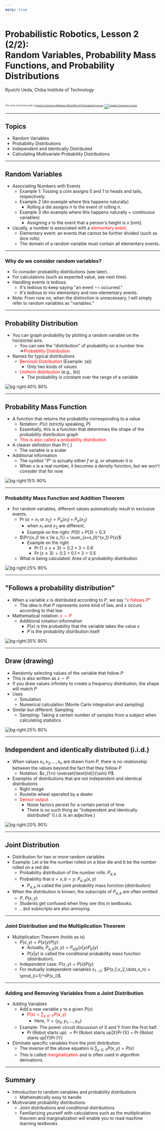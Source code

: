 ```yaml
---
marp: true
---
```


<!-- footer: Probabilistic Robotics, Part 2 -->

# Probabilistic Robotics, Lesson 2 (2/2): <br />Random Variables, Probability Mass Functions, and Probability Distributions

Ryuichi Ueda, Chiba Institute of Technology

<br />

<p style="font-size:50%">
This work is licensed under a <a rel="license" href="http://creativecommons.org/licenses/by-sa/4.0/">Creative Commons Attribution-ShareAlike 4.0 International License</a>.
<a rel="license" href="http://creativecommons.org/licenses/by-sa/4.0/">
<img alt="Creative Commons License" style="border-width:0" src="https://i.creativecommons.org/l/by-sa/4.0/88x31.png" /></a>
</p>

---

<!-- paginate: true -->

## Topics

- Random Variables
- Probability Distributions
- Independent and Identically Distributed
- Calculating Multivariate Probability Distributions

---

## Random Variables

- Associating Numbers with Events
    - Example 1: Tossing a coin assigns $0$ and $1$ to heads and tails, respectively.
    - Example 2 (An example where this happens naturally)
        - Rolling a die assigns $n$ to the event of rolling $n$.
    - Example 3 (An example where this happens naturally + continuous variables)
        - Assigning $x$ to the event that a person's height is $x$ [mm].
- Usually, a number is associated with a <span style="color:red">elementary event</span>.
    - Elementary event: an events that cannot be further divided (such as dice rolls)
    - The domain of a random variable must contain all elementary events.

---

### Why do we consider random variables?

- To consider probability distributions (see later).
- For calculations (such as expected value, see next time).
- Handling events is tedious.
    - It's tedious to keep saying "an event $\circ\circ$ occurred."
    - It's tedious to mix elementary and non-elementary events.
- Note: From now on, when the distinction is unnecessary, I will simply refer to random variables as "variables."

---
## Probability Distribution

- You can graph probability by plotting a random variable on the horizontal axis.
    - You can see the "distribution" of probability on a number line. $\Longrightarrow$<span style="color:red">Probability Distribution</span>
- Names for typical distributions
    - <span style="color:red">Bernoulli Distribution</span> (Example: (a))
        - Only two kinds of values
    - <span style="color:red">Uniform distribution</span> (e.g., (b))
        - The probability is constant over the range of a variable

![bg right:40% 90%](./figs/prob_dist.png)

---

## Probability Mass Function

- A function that returns the probability corresponding to a value
    - Notation: $P(x)$ (strictly speaking, $P$)
    - Essentially, this is a function that determines the shape of the probability distribution graph
    - <span style="color:red">This is also called a probability distribution</span>
- A clearer definition than $\Pr\{$ $\}$
    - The variable is a scalar
- Additional information
    - The symbol "$P$" is actually either $f$ or $g$, or whatever it is
    - When $x$ is a real number, it becomes a density function, but
we won't consider that for now

![bg right:15% 90%](./figs/prob_dist.png)

---

### Probability Mass Function and Addition Theorem

- For random variables, different values automatically result in exclusive events.
    - $\Pr\{a=x_1 \text{\ or\ } x_2 \} = P_a(x_1) + P_a(x_2)$
        - when $x_1$ and $x_2$ are different,
        - Example on the right: $P(0) + P(3) = 0.3$
    - $\Pr\{x_0 \le x \le x_1\} = \sum_{x=x_0}^{x_1} P(x)$
        - Example on the right
            - $\Pr\{1 \le x \le 3\} = 0.2\times 3 = 0.6$
            - $\Pr\{x \ge 3\} = 0.2 + 0.1\times 3 = 0.5$
    - What is being calculated: Area of a probability distribution

![bg right:25% 90%](./figs/prob_dist_calc.png)

---

## "Follows a probability distribution"

- When a variable $x$ is distributed according to $P$, we say "<span style="color:red">$x$ follows $P$</span>"
    - The idea is that $P$ represents some kind of law, and $x$ occurs according to that law.
- Mathematical notation: <span style="color:red">$x \sim P$</span>
    - Additional notation information
        - $P(x)$ is the probability that the variable takes the value $x$
        - $P$ is the probability distribution itself

![bg right:35% 90%](./figs/prob_dist_dice.png)

---

## Draw (drawing)

- Randomly selecting values of the variable that follow $P$
- This is also written as $x \sim P$
- If you draw values infinitely to create a frequency distribution, the shape will match $P$
- Uses
    - Simulation
    - Numerical calculation (Monte Carlo integration and sampling)
- Similar but different: Sampling
    - Sampling: Taking a certain number of samples from a subject when calculating statistics

![bg right:25% 90%](./figs/draw.png)

---

## Independent and identically distributed (i.i.d.)

- When values $x_1, x_2, \dots, x_n$ are drawn from $P$,
there is no relationship between the values beyond the fact that they follow $P$
    - Notation: $x_{1:n} \overset{\text{iid}}{\sim} P$
- Examples of distributions that are not independent and identical distributions
    - Right image
    - Roulette wheel operated by a dealer
    - <span style="color:red">Sensor output</span>
        - Noise factors persist for a certain period of time
        - There is no such thing as "independent and identically distributed" (I.i.d. is an adjective.)

![bg right:20% 90%](./figs/iid.png)

---

## Joint Distribution

- Distribution for two or more random variables
- Example: Let $a$ be the number rolled on a blue die and $b$ be the number rolled on a red die
    - Probability distribution of the number rolls: $P_{a,b}$
    - Probability that $a=x, b=y$: $P_{a,b}(x,y)$
        - $P_{a,b}$ is called the joint probability mass function (distribution)
- When the distribution is known, the subscripts of $P_{a,b}$ are often omitted
    - $P$, $P(x,y)$
    - Students get confused when they see this in textbooks.
    - ...but subscripts are also annoying.

---

### Joint Distribution and the Multiplication Theorem

- Multiplication Theorem (holds as is)
    - $P(x, y) = P(x|y)P(y)$
        - Actually, $P_{a,b}(x, y) = P_{a|b}(x|y)P_{b}(y)$
        - $P(x|y)$ is called the conditional probability mass function (distribution).
    - Independent case: $P(x, y) = P(x)P(y)$
    - For mutually independent variables $x_{1:n}$: $P(x_1,x_2,\dots,x_n) = \prod_{i=1}^nP(x_i)$

---

### Adding and Removing Variables from a Joint Distribution

- Adding Variables
    - Add a new variable $y$ to a given $P(x)$
        - <span style="color:red">$P(x) = \sum_{y \in Y}P(x, y)$</span>
            - Here, $Y = \{y_0, y_1, \dots, y_n\}$
    - Example: The power circuit discussion of X and Y from the first half.
        - $\Pr\{$Robot starts up$\}$
        $=\Pr\{$Robot starts up$|$X$\}\Pr\{$X$\} + \Pr\{$Robot starts up$|$Y$\}\Pr\{$Y$\}$
- Eliminate specific variables from the joint distribution.
    - The inverse of the above equation is $\sum_{y \in Y}P(x, y) = P(x)$
    - This is called <span style="color:red">marginalization</span> and is often used in algorithm derivations.

---

## Summary

- Introduction to random variables and probability distributions
    - Mathematically easy to handle
- Multivariate probability distributions
    - Joint distributions and conditional distributions
    - Familiarizing yourself with calculations such as the multiplication theorem and marginalization will enable you to read machine learning textbooks
